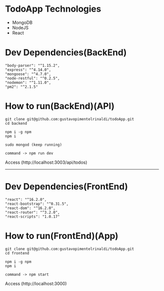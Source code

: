# TodoApp Technologies

* MongoDB
* NodeJS
* React

# Dev Dependencies(BackEnd)
```
"body-parser": "^1.15.2",
"express": "^4.14.0",
"mongoose": "^4.7.0",
"node-restful": "^0.2.5",
"nodemon": "^1.11.0",
"pm2": "^2.1.5"
```

# How to run(BackEnd)(API)
```
git clone git@github.com:gustavopimentelrinaldi/todoApp.git
cd backend
```
```
npm i -g npm
npm i
```
```
sudo mongod (keep running)
```
```
command -> npm run dev
```
Access (http://localhost:3003/api/todos)
*****************************************************
# Dev Dependencies(FrontEnd)
```
"react": "^16.2.0",
"react-bootstrap": "^0.31.5",
"react-dom": "^16.2.0",
"react-router": "^3.2.0",
"react-scripts": "1.0.17"
```
# How to run(FrontEnd)(App)
```
git clone git@github.com:gustavopimentelrinaldi/todoApp.git
cd frontend
```
```
npm i -g npm
npm i
```
```
command -> npm start
```
Access (http://localhost:3000)

